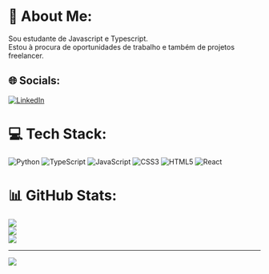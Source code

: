# 💫 About Me:
Sou estudante de Javascript e Typescript.<br>Estou à procura de oportunidades de trabalho e também de projetos freelancer.


## 🌐 Socials:
[![LinkedIn](https://img.shields.io/badge/LinkedIn-%230077B5.svg?logo=linkedin&logoColor=white)](https://linkedin.com/in/https://www.linkedin.com/in/willian-bini-b55515213/) 

# 💻 Tech Stack:
![Python](https://img.shields.io/badge/python-3670A0?style=for-the-badge&logo=python&logoColor=ffdd54) ![TypeScript](https://img.shields.io/badge/typescript-%23007ACC.svg?style=for-the-badge&logo=typescript&logoColor=white) ![JavaScript](https://img.shields.io/badge/javascript-%23323330.svg?style=for-the-badge&logo=javascript&logoColor=%23F7DF1E) ![CSS3](https://img.shields.io/badge/css3-%231572B6.svg?style=for-the-badge&logo=css3&logoColor=white) ![HTML5](https://img.shields.io/badge/html5-%23E34F26.svg?style=for-the-badge&logo=html5&logoColor=white) ![React](https://img.shields.io/badge/react-%2320232a.svg?style=for-the-badge&logo=react&logoColor=%2361DAFB)
# 📊 GitHub Stats:
![](https://github-readme-stats.vercel.app/api?username=willbinijr&theme=dark&hide_border=false&include_all_commits=false&count_private=false)<br/>
![](https://github-readme-streak-stats.herokuapp.com/?user=willbinijr&theme=dark&hide_border=false)<br/>
![](https://github-readme-stats.vercel.app/api/top-langs/?username=willbinijr&theme=dark&hide_border=false&include_all_commits=false&count_private=false&layout=compact)

---
[![](https://visitcount.itsvg.in/api?id=willbinijr&icon=0&color=0)](https://visitcount.itsvg.in)

<!-- Proudly created with GPRM ( https://gprm.itsvg.in ) -->